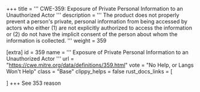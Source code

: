 +++
title = '''
CWE-359: Exposure of Private Personal Information to an Unauthorized Actor
'''
description	= '''
The product does not properly prevent a person's private, personal information from being accessed by actors who either (1) are not explicitly authorized to access the information or (2) do not have the implicit consent of the person about whom the information is collected.
'''
weight = 359

[extra]
id = 359
name = '''
Exposure of Private Personal Information to an Unauthorized Actor
'''
url = "https://cwe.mitre.org/data/definitions/359.html"
vote = "No Help, or Langs Won't Help"
class = "Base"
clippy_helps = false
rust_docs_links = [
	
]
+++
See 353 reason